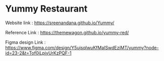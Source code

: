 # Yummy Restaurant  

Website link : https://sreenandana.github.io/Yummy/

Reference Link : https://themewagon.github.io/yummy-red/

Figma design Link : https://www.figma.com/design/Y5ujsqlwuKfMaISwdEziMT/yummy?node-id=23-2&t=Tof0jLpjyUrKzPQF-1
